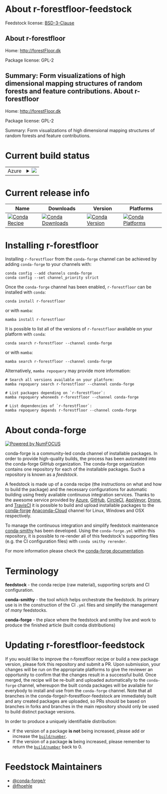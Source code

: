 About r-forestfloor-feedstock
=============================

Feedstock license: [BSD-3-Clause](https://github.com/conda-forge/r-forestfloor-feedstock/blob/main/LICENSE.txt)

About r-forestfloor
-------------------

Home: http://forestFloor.dk

Package license: GPL-2

Summary: Form visualizations of high dimensional mapping structures of random forests and feature contributions.
About r-forestfloor
-------------------

Home: http://forestFloor.dk

Package license: GPL-2

Summary: Form visualizations of high dimensional mapping structures of random forests and feature contributions.

Current build status
====================


<table>
    
  <tr>
    <td>Azure</td>
    <td>
      <details>
        <summary>
          <a href="https://dev.azure.com/conda-forge/feedstock-builds/_build/latest?definitionId=7208&branchName=main">
            <img src="https://dev.azure.com/conda-forge/feedstock-builds/_apis/build/status/r-forestfloor-feedstock?branchName=main">
          </a>
        </summary>
        <table>
          <thead><tr><th>Variant</th><th>Status</th></tr></thead>
          <tbody><tr>
              <td>linux_64_r_base4.2</td>
              <td>
                <a href="https://dev.azure.com/conda-forge/feedstock-builds/_build/latest?definitionId=7208&branchName=main">
                  <img src="https://dev.azure.com/conda-forge/feedstock-builds/_apis/build/status/r-forestfloor-feedstock?branchName=main&jobName=linux&configuration=linux%20linux_64_r_base4.2" alt="variant">
                </a>
              </td>
            </tr><tr>
              <td>linux_64_r_base4.3</td>
              <td>
                <a href="https://dev.azure.com/conda-forge/feedstock-builds/_build/latest?definitionId=7208&branchName=main">
                  <img src="https://dev.azure.com/conda-forge/feedstock-builds/_apis/build/status/r-forestfloor-feedstock?branchName=main&jobName=linux&configuration=linux%20linux_64_r_base4.3" alt="variant">
                </a>
              </td>
            </tr><tr>
              <td>win_64</td>
              <td>
                <a href="https://dev.azure.com/conda-forge/feedstock-builds/_build/latest?definitionId=7208&branchName=main">
                  <img src="https://dev.azure.com/conda-forge/feedstock-builds/_apis/build/status/r-forestfloor-feedstock?branchName=main&jobName=win&configuration=win%20win_64_" alt="variant">
                </a>
              </td>
            </tr>
          </tbody>
        </table>
      </details>
    </td>
  </tr>
</table>

Current release info
====================

| Name | Downloads | Version | Platforms |
| --- | --- | --- | --- |
| [![Conda Recipe](https://img.shields.io/badge/recipe-r--forestfloor-green.svg)](https://anaconda.org/conda-forge/r-forestfloor) | [![Conda Downloads](https://img.shields.io/conda/dn/conda-forge/r-forestfloor.svg)](https://anaconda.org/conda-forge/r-forestfloor) | [![Conda Version](https://img.shields.io/conda/vn/conda-forge/r-forestfloor.svg)](https://anaconda.org/conda-forge/r-forestfloor) | [![Conda Platforms](https://img.shields.io/conda/pn/conda-forge/r-forestfloor.svg)](https://anaconda.org/conda-forge/r-forestfloor) |

Installing r-forestfloor
========================

Installing `r-forestfloor` from the `conda-forge` channel can be achieved by adding `conda-forge` to your channels with:

```
conda config --add channels conda-forge
conda config --set channel_priority strict
```

Once the `conda-forge` channel has been enabled, `r-forestfloor` can be installed with `conda`:

```
conda install r-forestfloor
```

or with `mamba`:

```
mamba install r-forestfloor
```

It is possible to list all of the versions of `r-forestfloor` available on your platform with `conda`:

```
conda search r-forestfloor --channel conda-forge
```

or with `mamba`:

```
mamba search r-forestfloor --channel conda-forge
```

Alternatively, `mamba repoquery` may provide more information:

```
# Search all versions available on your platform:
mamba repoquery search r-forestfloor --channel conda-forge

# List packages depending on `r-forestfloor`:
mamba repoquery whoneeds r-forestfloor --channel conda-forge

# List dependencies of `r-forestfloor`:
mamba repoquery depends r-forestfloor --channel conda-forge
```


About conda-forge
=================

[![Powered by
NumFOCUS](https://img.shields.io/badge/powered%20by-NumFOCUS-orange.svg?style=flat&colorA=E1523D&colorB=007D8A)](https://numfocus.org)

conda-forge is a community-led conda channel of installable packages.
In order to provide high-quality builds, the process has been automated into the
conda-forge GitHub organization. The conda-forge organization contains one repository
for each of the installable packages. Such a repository is known as a *feedstock*.

A feedstock is made up of a conda recipe (the instructions on what and how to build
the package) and the necessary configurations for automatic building using freely
available continuous integration services. Thanks to the awesome service provided by
[Azure](https://azure.microsoft.com/en-us/services/devops/), [GitHub](https://github.com/),
[CircleCI](https://circleci.com/), [AppVeyor](https://www.appveyor.com/),
[Drone](https://cloud.drone.io/welcome), and [TravisCI](https://travis-ci.com/)
it is possible to build and upload installable packages to the
[conda-forge](https://anaconda.org/conda-forge) [Anaconda-Cloud](https://anaconda.org/)
channel for Linux, Windows and OSX respectively.

To manage the continuous integration and simplify feedstock maintenance
[conda-smithy](https://github.com/conda-forge/conda-smithy) has been developed.
Using the ``conda-forge.yml`` within this repository, it is possible to re-render all of
this feedstock's supporting files (e.g. the CI configuration files) with ``conda smithy rerender``.

For more information please check the [conda-forge documentation](https://conda-forge.org/docs/).

Terminology
===========

**feedstock** - the conda recipe (raw material), supporting scripts and CI configuration.

**conda-smithy** - the tool which helps orchestrate the feedstock.
                   Its primary use is in the construction of the CI ``.yml`` files
                   and simplify the management of *many* feedstocks.

**conda-forge** - the place where the feedstock and smithy live and work to
                  produce the finished article (built conda distributions)


Updating r-forestfloor-feedstock
================================

If you would like to improve the r-forestfloor recipe or build a new
package version, please fork this repository and submit a PR. Upon submission,
your changes will be run on the appropriate platforms to give the reviewer an
opportunity to confirm that the changes result in a successful build. Once
merged, the recipe will be re-built and uploaded automatically to the
`conda-forge` channel, whereupon the built conda packages will be available for
everybody to install and use from the `conda-forge` channel.
Note that all branches in the conda-forge/r-forestfloor-feedstock are
immediately built and any created packages are uploaded, so PRs should be based
on branches in forks and branches in the main repository should only be used to
build distinct package versions.

In order to produce a uniquely identifiable distribution:
 * If the version of a package **is not** being increased, please add or increase
   the [``build/number``](https://docs.conda.io/projects/conda-build/en/latest/resources/define-metadata.html#build-number-and-string).
 * If the version of a package **is** being increased, please remember to return
   the [``build/number``](https://docs.conda.io/projects/conda-build/en/latest/resources/define-metadata.html#build-number-and-string)
   back to 0.

Feedstock Maintainers
=====================

* [@conda-forge/r](https://github.com/conda-forge/r/)
* [@fhoehle](https://github.com/fhoehle/)

